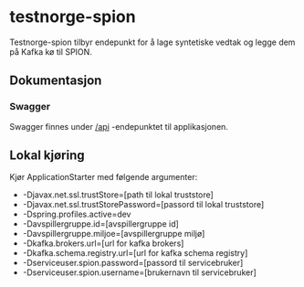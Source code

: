 # testnorge-spion
Testnorge-spion tilbyr endepunkt for å lage syntetiske vedtak og legge dem på Kafka kø til SPION.

## Dokumentasjon

### Swagger
Swagger finnes under [/api](https://testnorge-spion.nais.preprod.local/api) -endepunktet til applikasjonen.

## Lokal kjøring
Kjør ApplicationStarter med følgende argumenter:
- -Djavax.net.ssl.trustStore=[path til lokal truststore]
- -Djavax.net.ssl.trustStorePassword=[passord til lokal truststore]
- -Dspring.profiles.active=dev
- -Davspillergruppe.id=[avspillergruppe id]
- -Davspillergruppe.miljoe=[avspillergruppe miljø]
- -Dkafka.brokers.url=[url for kafka brokers]
- -Dkafka.schema.registry.url=[url for kafka schema registry]
- -Dserviceuser.spion.password=[passord til servicebruker]
- -Dserviceuser.spion.username=[brukernavn til servicebruker]
